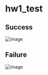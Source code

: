 # hw1_test

## Success

![image](https://user-images.githubusercontent.com/69918609/201122544-72bb1125-67eb-4109-a2a0-aa56c7174f20.png)

## Failure

![image](https://user-images.githubusercontent.com/69918609/201127476-7bc916b0-91b1-41e1-a9f2-8af97db925c8.png)
